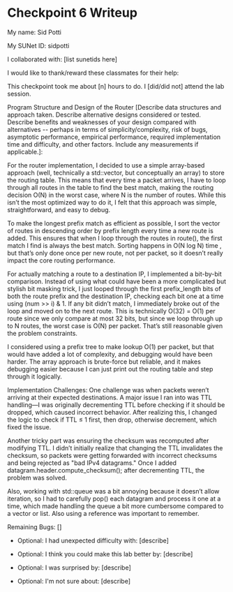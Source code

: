 Checkpoint 6 Writeup
====================

My name: Sid Potti

My SUNet ID: sidpotti

I collaborated with: [list sunetids here]

I would like to thank/reward these classmates for their help: 

This checkpoint took me about [n] hours to do. I [did/did not] attend the lab session.

Program Structure and Design of the Router [Describe data
structures and approach taken. Describe alternative designs considered
or tested.  Describe benefits and weaknesses of your design compared
with alternatives -- perhaps in terms of simplicity/complexity, risk
of bugs, asymptotic performance, empirical performance, required
implementation time and difficulty, and other factors. Include any
measurements if applicable.]: 

For the router implementation, I decided to use a simple array-based approach (well, technically a std::vector, but conceptually an array) to store the routing table. This means that every time a packet arrives, I have to loop through all routes in the table to find the best match, making the routing decision O(N) in the worst case, where N is the number of routes. While this isn’t the most optimized way to do it, I felt that this approach was simple, straightforward, and easy to debug.

To make the longest prefix match as efficient as possible, I sort the vector of routes in descending order by prefix length every time a new route is added. This ensures that when I loop through the routes in route(), the first match I find is always the best match. Sorting happens in O(N log N) time , but that’s only done once per new route, not per packet, so it doesn’t really impact the core routing performance.

For actually matching a route to a destination IP, I implemented a bit-by-bit comparison. Instead of using what could have been a more complicated but stylish bit masking trick, I just looped through the first prefix_length bits of both the route prefix and the destination IP, checking each bit one at a time using (num >> i) & 1. If any bit didn’t match, I immediately broke out of the loop and moved on to the next route. This is technically O(32) = O(1) per route since we only compare at most 32 bits, but since we loop through up to N routes, the worst case is O(N) per packet. That’s still reasonable given the problem constraints.

I considered using a prefix tree to make lookup O(1) per packet, but that would have added a lot of complexity, and debugging would have been harder. The array approach is brute-force but reliable, and it makes debugging easier because I can just print out the routing table and step through it logically. 

Implementation Challenges:
One challenge was when packets weren’t arriving at their expected destinations. A major issue I ran into was TTL handling—I was originally decrementing TTL before checking if it should be dropped, which caused incorrect behavior. After realizing this, I changed the logic to check if TTL ≤ 1 first, then drop, otherwise decrement, which fixed the issue.

Another tricky part was ensuring the checksum was recomputed after modifying TTL. I didn’t initially realize that changing the TTL invalidates the checksum, so packets were getting forwarded with incorrect checksums and being rejected as "bad IPv4 datagrams." Once I added datagram.header.compute_checksum(); after decrementing TTL, the problem was solved.

Also, working with std::queue was a bit annoying because it doesn’t allow iteration, so I had to carefully pop() each datagram and process it one at a time, which made handling the queue a bit more cumbersome compared to a vector or list. Also using a reference was important to remember. 

Remaining Bugs:
[]

- Optional: I had unexpected difficulty with: [describe]

- Optional: I think you could make this lab better by: [describe]

- Optional: I was surprised by: [describe]

- Optional: I'm not sure about: [describe]
